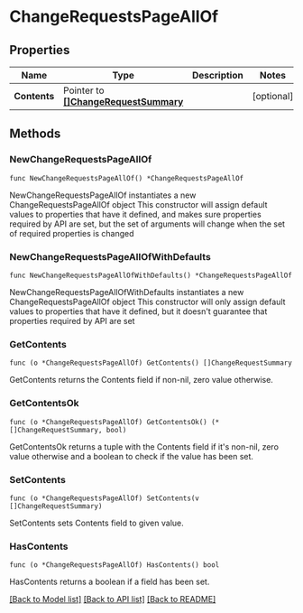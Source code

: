 # ChangeRequestsPageAllOf

## Properties

Name | Type | Description | Notes
------------ | ------------- | ------------- | -------------
**Contents** | Pointer to [**[]ChangeRequestSummary**](ChangeRequestSummary.md) |  | [optional] 

## Methods

### NewChangeRequestsPageAllOf

`func NewChangeRequestsPageAllOf() *ChangeRequestsPageAllOf`

NewChangeRequestsPageAllOf instantiates a new ChangeRequestsPageAllOf object
This constructor will assign default values to properties that have it defined,
and makes sure properties required by API are set, but the set of arguments
will change when the set of required properties is changed

### NewChangeRequestsPageAllOfWithDefaults

`func NewChangeRequestsPageAllOfWithDefaults() *ChangeRequestsPageAllOf`

NewChangeRequestsPageAllOfWithDefaults instantiates a new ChangeRequestsPageAllOf object
This constructor will only assign default values to properties that have it defined,
but it doesn't guarantee that properties required by API are set

### GetContents

`func (o *ChangeRequestsPageAllOf) GetContents() []ChangeRequestSummary`

GetContents returns the Contents field if non-nil, zero value otherwise.

### GetContentsOk

`func (o *ChangeRequestsPageAllOf) GetContentsOk() (*[]ChangeRequestSummary, bool)`

GetContentsOk returns a tuple with the Contents field if it's non-nil, zero value otherwise
and a boolean to check if the value has been set.

### SetContents

`func (o *ChangeRequestsPageAllOf) SetContents(v []ChangeRequestSummary)`

SetContents sets Contents field to given value.

### HasContents

`func (o *ChangeRequestsPageAllOf) HasContents() bool`

HasContents returns a boolean if a field has been set.


[[Back to Model list]](../README.md#documentation-for-models) [[Back to API list]](../README.md#documentation-for-api-endpoints) [[Back to README]](../README.md)


